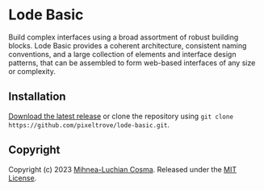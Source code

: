 # Lode Basic

Build complex interfaces using a broad assortment of robust building blocks. Lode Basic provides a coherent architecture, consistent naming conventions, and a large collection of elements and interface design patterns, that can be assembled to form web-based interfaces of any size or complexity.

## Installation

[Download the latest release](https://github.com/pixeltrove/lode-basic/releases) or clone the repository using `git clone https://github.com/pixeltrove/lode-basic.git`.

## Copyright

Copyright (c) 2023 [Mihnea-Luchian Cosma](https://github.com/luchian). Released under the [MIT License](https://github.com/pixeltrove/lode-basic/blob/master/LICENSE.md).
